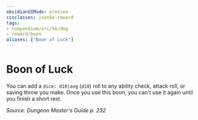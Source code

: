 ```yaml
---
obsidianUIMode: preview
cssclasses: json5e-reward
tags:
- compendium/src/5e/dmg
- reward/boon
aliases: ["Boon of Luck"]
---
```

# Boon of Luck

You can add a `dice: d10|avg` (`d10`) roll to any ability check, attack roll, or saving throw you make. Once you use this boon, you can't use it again until you finish a short rest. 

*Source: Dungeon Master's Guide p. 232*